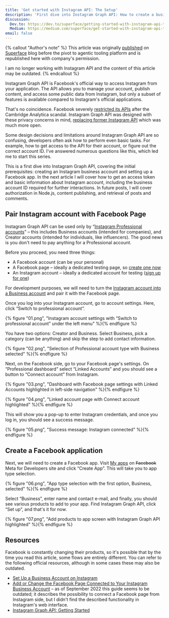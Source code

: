 ```yaml
---
title: 'Get started with Instagram API: The Setup'
description: 'First dive into Instagram Graph API: How to create a business account and a Facebook app.'
discussion:
  Dev.to: https://dev.to/superface/getting-started-with-instagram-api-the-setup-2mhi
  Medium: https://medium.com/superface/get-started-with-instagram-api-the-setup-9d1a82db55e
email: false
---
```


{% callout "Author's note" %}
This article was originally [published](https://web.archive.org/web/20230521175122/https://superface.ai/blog/instagram-setup) on [Superface](https://superface.ai/) blog before the pivot to agentic tooling platform and is republished here with company's permission.

I am no longer working with Instagram API and the content of this article may be outdated.
{% endcallout %}

Instagram Graph API is Facebook's official way to access Instagram from your application. The API allows you to manage your account, publish content, and access some public data from Instagram, but only a subset of features is available compared to Instagram's official applications.

That's no coincidence. Facebook severely [restricted its APIs](https://about.fb.com/news/2018/04/restricting-data-access/) after the Cambridge Analytica scandal. Instagram Graph API was designed with these privacy concerns in mind, [replacing former Instagram API](https://developers.facebook.com/blog/post/2020/03/10/final-reminder-Instagram-legacy-api-platform-disabled-mar-31/) which was much more open.

Some design decisions and limitations around Instagram Graph API are so confusing, developers often ask how to perform even basic tasks. For example, how to get access to the API for their account, or figure out the correct account ID. I've answered numerous questions like this, which led me to start this series.

This is a first dive into Instagram Graph API, covering the initial prerequisites: creating an Instagram business account and setting up a Facebook app. In the next article I will cover how to get an access token and basic information about Instagram account, including the business account ID required for further interactions. In future posts, I will cover authorization in Node.js, content publishing, and retrieval of posts and comments.

## Pair Instagram account with Facebook Page

Instagram Graph API can be used only by “[Instagram Professional accounts](https://help.instagram.com/138925576505882)” – this includes Business accounts (intended for companies), and Creator accounts (intended for individuals, like influencers). The good news is you don't need to pay anything for a Professional account.

Before you proceed, you need three things:

- A Facebook account (can be your personal)
- A Facebook page – ideally a dedicated testing page, so [create one now](https://www.facebook.com/pages/create/)
- An Instagram account – ideally a dedicated account for testing ([sign up for one](https://www.instagram.com/accounts/emailsignup/))

For development purposes, we will need to turn the [Instagram account into a Business account](https://help.instagram.com/502981923235522) and pair it with the Facebook page.

Once you log into your Instagram account, go to account settings. Here, click “Switch to professional account”.

{% figure "01.png", "Instagram account settings with “Switch to professional account” under the left menu" %}{% endfigure %}

You have two options: Creator and Business. Select Business, pick a category (can be anything) and skip the step to add contact information.

{% figure "02.png", "Selection of Professional account type with Business selected" %}{% endfigure %}

Next, on the Facebook side, go to your Facebook page's settings. On “Professional dashboard” select “Linked Accounts” and you should see a button to “Connect account” from Instagram.

{% figure "03.png", "Dashboard with Facebook page settings with Linked Accounts highlighted in left-side navigation" %}{% endfigure %}

{% figure "04.png", "Linked account page with Connect account highlighted" %}{% endfigure %}

This will show you a pop-up to enter Instagram credentials, and once you log in, you should see a success message.

{% figure "05.png", "Success message: Instagram connected" %}{% endfigure %}

## Create a Facebook application

Next, we will need to create a Facebook app. Visit [My apps](https://developers.facebook.com/apps/) on ~~Facebook~~ Meta for Developers site and click “Create App”. This will take you to app type selection.

{% figure "06.png", "App type selection with the first option, Business, selected" %}{% endfigure %}

Select “Business”, enter name and contact e-mail, and finally, you should see various products to add to your app. Find Instagram Graph API, click “Set up”, and that's it for now.

{% figure "07.png", "Add products to app screen with Instagram Graph API highlighted" %}{% endfigure %}

## Resources

Facebook is constantly changing their products, so it's possible that by the time you read this article, some flows are entirely different. You can refer to the following official resources, although in some cases these may also be outdated.

- [Set Up a Business Account on Instagram](https://help.instagram.com/502981923235522/)
- [Add or Change the Facebook Page Connected to Your Instagram Business Account](https://help.instagram.com/570895513091465/) – as of September 2022 this guide seems to be outdated; it describes the possibility to connect a Facebook page from Instagram side, but I didn't find the described functionality in Instagram's web interface.
- [Instagram Graph API: Getting Started](https://developers.facebook.com/docs/instagram-api/getting-started)
